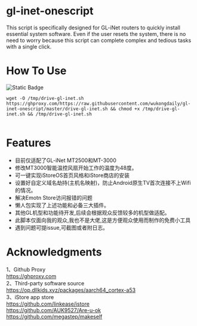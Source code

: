 # gl-inet-onescript
 This script is specifically designed for GL-iNet routers to quickly install essential system software. Even if the user resets the system, there is no need to worry because this script can complete complex and tedious tasks with a single click.
# How To Use
<img alt="Static Badge" src="https://img.shields.io/badge/MT3000-E70D0D?style=for-the-badge&label=MT2500A&labelColor=8A2BE2">

```
wget -O /tmp/drive-gl-inet.sh https://ghproxy.com/https://raw.githubusercontent.com/wukongdaily/gl-inet-onescript/master/drive-gl-inet.sh && chmod +x /tmp/drive-gl-inet.sh && /tmp/drive-gl-inet.sh


```

# Features
* 目前仅适配了GL-iNet MT2500和MT-3000
* 修改MT3000智能温控风扇开始工作的温度为48度。
* 可一键实现iStoreOS首页风格和iStore商店的安装
* 设置好自定义域名劫持(主机名映射)，防止Android原生TV首次连接不上Wifi的情况。
* 解决Emotn Store访问报错的问题
* 懒人包实现了上述功能和必备三大插件。
* 其他GL机型和功能待开发,后续会根据观众反馈较多的机型做适配。
* 此脚本仅面向我的观众,我也不是大佬,这是方便观众使用而制作的免费小工具
* 遇到问题可提issue,可截图或者附日志。


# Acknowledgments

1、Github Proxy <br>
https://ghproxy.com<br>
2、Third-party software source<br>
https://op.dllkids.xyz/packages/aarch64_cortex-a53<br>
3、iStore app store<br>
https://github.com/linkease/istore<br>
https://github.com/AUK9527/Are-u-ok<br>
https://github.com/megastep/makeself

